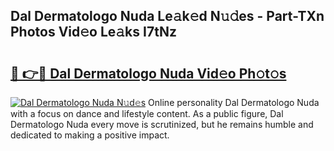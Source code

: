 ## Dal Dermatologo Nuda Le𝚊k𝚎d N𝚞𝚍es - Part-TXn Photos Vid𝚎o Le𝚊ks I7tNz

# <h2><a href="http://fbftpel.evod.top/?m=Dal+Dermatologo+Nuda">🔗 👉🔴 Dal Dermatologo Nuda Vid𝚎o Ph𝚘t𝚘s</a></h2>

[![Dal Dermatologo Nuda N𝚞d𝚎s](https://i.imgur.com/8V9OHl7.gif)](http://fbftpel.evod.top/?m=Dal+Dermatologo+Nuda)
Online personality Dal Dermatologo Nuda with a focus on dance and lifestyle content. As a public figure, Dal Dermatologo Nuda every move is scrutinized, but he remains humble and dedicated to making a positive impact. 
